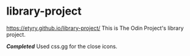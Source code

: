 # library-project
https://etyry.github.io/library-project/ This is The Odin Project's library project.

***Completed***
Used css.gg for the close icons.
